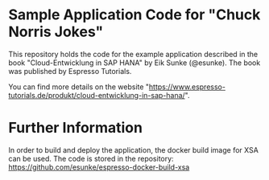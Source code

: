 # Sample Application Code for "Chuck Norris Jokes"
This repository holds the code for the example application described in the book "Cloud-Entwicklung in SAP HANA" by Eik Sunke (@esunke). 
The book was published by Espresso Tutorials.

You can find more details on the website "https://www.espresso-tutorials.de/produkt/cloud-entwicklung-in-sap-hana/".

# Further Information
In order to build and deploy the application, the docker build image for XSA can be used. The code is stored in the repository: https://github.com/esunke/espresso-docker-build-xsa
